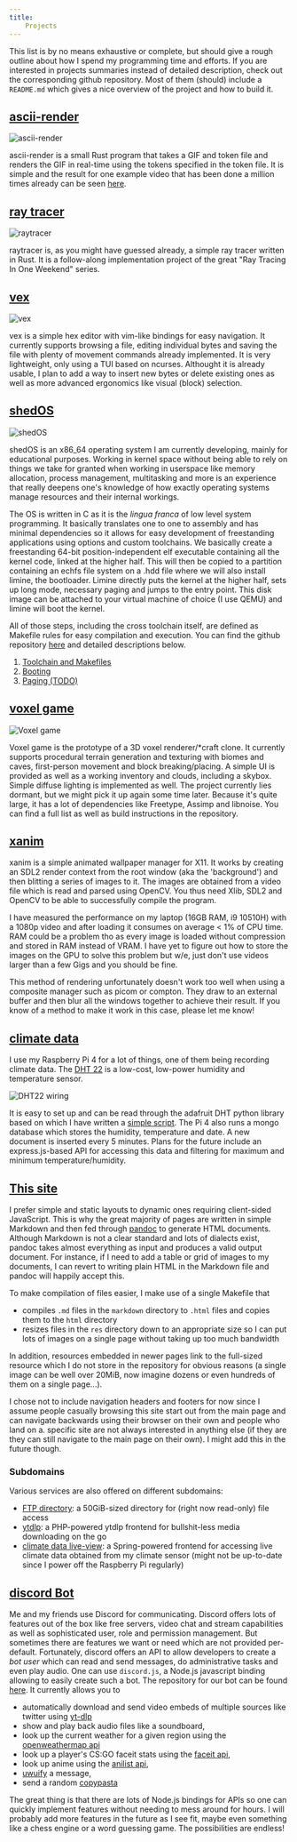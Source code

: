 ```yaml
---
title:
    Projects
---
```


This list is by no means exhaustive or complete, but should give a rough
outline about how I spend my programming time and efforts. If you are
interested in projects summaries instead of detailed description, check out the
corresponding github repository. Most of them (should) include a `README.md`
which gives a nice overview of the project and how to build it.

## [ascii-render](https://github.com/Baseng0815/ascii-render/)
![](/res/ascii-render.jpg "ascii-render")

ascii-render is a small Rust program that takes a GIF and token file and
renders the GIF in real-time using the tokens specified in the token file. It
is simple and the result for one example video that has been done a million
times already can be seen [here](https://www.youtube.com/watch?v=ZaW37nEcPQM).

## [ray tracer](https://github.com/Baseng0815/raytracer)
![](/res/raytracer.jpg "raytracer")

raytracer is, as you might have guessed already, a simple ray tracer written in
Rust. It is a follow-along implementation project of the great "Ray Tracing In
One Weekend" series.

## [vex](https://github.com/Baseng0815/vex)
![](/res/vex.png "vex")

vex is a simple hex editor with vim-like bindings for easy navigation. It
currently supports browsing a file, editing individual bytes and saving the
file with plenty of movement commands already implemented. It is very
lightweight, only using a TUI based on ncurses. Althought it is already usable,
I plan to add a way to insert new bytes or delete existing ones as well as more
advanced ergonomics like visual (block) selection.

## [shedOS](https://github.com/Baseng0815/shedOS)
![](/res/shedOS.jpg "shedOS")

shedOS is an x86_64 operating system I am currently developing, mainly for
educational purposes.  Working in kernel space without being able to rely on
things we take for granted when working in userspace like memory allocation,
process management, multitasking and more is an experience that really deepens
one's knowledge of how exactly operating systems manage resources and their
internal workings.

The OS is written in C as it is the *lingua franca* of low level system
programming. It basically translates one to one to assembly and has minimal
dependencies so it allows for easy development of freestanding applications
using options and custom toolchains. We basically create a freestanding 64-bit
position-independent elf executable containing all the kernel code, linked at
the higher half. This will then be copied to a partition containing an echfs
file system on a .hdd file where we will also install limine, the bootloader.
Limine directly puts the kernel at the higher half, sets up long mode,
necessary paging and jumps to the entry point. This disk image can be attached
to your virtual machine of choice (I use QEMU) and limine will boot the kernel.

All of those steps, including the cross toolchain itself, are defined as
Makefile rules for easy compilation and execution. You can find the github
repository [here](https://github.com/Baseng0815/shedOS) and detailed
descriptions below.

1. [Toolchain and Makefiles](./shedOS_toolchain.html)
2. [Booting](./shedOS_booting.html)
2. [Paging (TODO)](./todo.html)

## [voxel game](https://github.com/Baseng0815/VoxelGame)

![](/res/voxelgame.jpg "Voxel game")

Voxel game is the prototype of a 3D voxel renderer/\*craft clone. It currently
supports procedural terrain generation and texturing with biomes and caves,
first-person movement and block breaking/placing. A simple UI is provided as
well as a working inventory and clouds, including a skybox. Simple diffuse
lighting is implemented as well. The project currently lies dormant, but we
might pick it up again some time later. Because it's quite large, it has a lot
of dependencies like Freetype, Assimp and libnoise. You can find a full list as
well as build instructions in the repository.

## [xanim](https://github.com/Baseng0815/xanim)

xanim is a simple animated wallpaper manager for X11. It works by creating an
SDL2 render context from the root window (aka the 'background') and then
blitting a series of images to it. The images are obtained from a video file
which is read and parsed using OpenCV. You thus need Xlib, SDL2 and OpenCV to
be able to successfully compile the program.

I have measured the performance on my laptop (16GB RAM, i9 10510H) with a 1080p
video and after loading it consumes on average < 1% of CPU time.  RAM could be
a problem tho as every image is loaded without compression and stored in RAM
instead of VRAM. I have yet to figure out how to store the images on the GPU to
solve this problem but w/e, just don't use videos larger than a few Gigs and
you should be fine.

This method of rendering unfortunately doesn't work too well when using a
composite manager such as picom or compton. They draw to an external buffer and
then blur all the windows together to achieve their result. If you know of a
method to make it work in this case, please let me know!

## [climate data](https://github.com/Baseng0815/Climate)

I use my Raspberry Pi 4 for a lot of things, one of them being recording
climate data. The [DHT 22](https://www.adafruit.com/product/385) is a low-cost,
low-power humidity and temperature sensor.

![](/res/dht22_wiring.gif "DHT22 wiring")

It is easy to set up and can be read through the adafruit DHT python library
based on which I have written a [simple script](
https://github.com/Baseng0815/Climate). The Pi 4 also runs a mongo database
which stores the humidity, temperature and date.  A new document is inserted
every 5 minutes.  Plans for the future include an express.js-based API for
accessing this data and filtering for maximum and minimum temperature/humidity.

## [This site](https://github.com/Baseng0815/Webpage/)

I prefer simple and static layouts to dynamic ones requiring client-sided
JavaScript. This is why the great majority of pages are written in simple
Markdown and then fed through [pandoc](https://pandoc.org/) to generate HTML
documents. Although Markdown is not a clear standard and lots of dialects
exist, pandoc takes almost everything as input and produces a valid output
document. For instance, if I need to add a table or grid of images to my
documents, I can revert to writing plain HTML in the Markdown file and pandoc
will happily accept this.

To make compilation of files easier, I make use of a single Makefile that

- compiles `.md` files in the `markdown` directory to `.html` files and copies
  them to the `html` directory
- resizes files in the `res` directory down to an appropriate size so I can put
  lots of images on a single page without taking up too much bandwidth

In addition, resources embedded in newer pages link to the full-sized resource
which I do not store in the repository for obvious reasons (a single image can
be well over 20MiB, now imagine dozens or even hundreds of them on a single
page...).

I chose not to include navigation headers and footers for now since I assume
people casually browsing this site start out from the main page and can
navigate backwards using their browser on their own and people who land on a.
specific site are not always interested in anything else (if they are they can
still navigate to the main page on their own). I might add this in the future
though.

### Subdomains

Various services are also offered on different subdomains:

- [FTP directory](https://ftp.bengel.xyz): a 50GiB-sized directory for (right
  now read-only) file access
- [ytdlp](https://ytdlp.bengel.xyz): a PHP-powered ytdlp frontend for
  bullshit-less media downloading on the go
- [climate data live-view](https://climate.bengel.xyz): a Spring-powered
  frontend for accessing live climate data obtained from my climate sensor
  (might not be up-to-date since I power off the Raspberry Pi regularly)

## [discord Bot](https://github.com/Baseng0815/HelmtraegerBot)

Me and my friends use Discord for communicating. Discord offers lots of
features out of the box like free servers, video chat and stream capabilities
as well as sophisticated user, role and permission management. But sometimes
there are features we want or need which are not provided per-default.
Fortunately, discord offers an API to allow developers to create a *bot user*
which can read and send messages, do administrative tasks and even play audio.
One can use `discord.js`, a Node.js javascript binding allowing to easily
create such a bot. The repository for our bot can be found
[here](https://github.com/Baseng0815/HelmtraegerBot). It currently allows you
to

- automatically download and send video embeds of multiple sources like twitter
using [yt-dlp](https://github.com/yt-dlp/yt-dlp)
- show and play back audio files like a soundboard,
- look up the current weather for a given region using the [openweathermap
api](https://openweathermap.org/api)
- look up a player's CS:GO faceit stats using the [faceit
api](https://developers.faceit.com/),
- look up anime using the [anilist
api](https://anilist.gitbook.io/anilist-apiv2-docs/),
- [uwuify](https://www.urbandictionary.com/define.php?term=uwuify) a message,
- send a random
  [copypasta](https://www.urbandictionary.com/define.php?term=copypasta)

The great thing is that there are lots of Node.js bindings for APIs so one can
quickly implement features without needing to mess around for hours. I will
probably add more features in the future as I see fit, maybe even something
like a chess engine or a word guessing game. The possibilities are endless!
